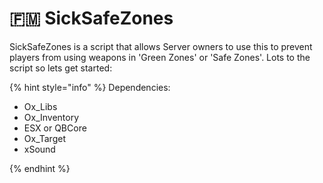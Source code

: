 # 🇫🇲 SickSafeZones

SickSafeZones is a script that allows Server owners to use this to prevent players from using weapons in 'Green Zones' or 'Safe Zones'. Lots to the script so lets get started:

{% hint style="info" %}
Dependencies:

* Ox\_Libs
* Ox\_Inventory
* ESX or QBCore
* Ox\_Target
* xSound


{% endhint %}
